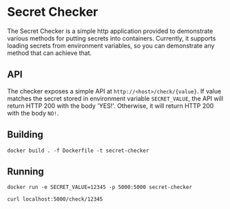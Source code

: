 # Secret Checker

The Secret Checker is a simple http application provided to demonstrate various methods for putting secrets into containers.
Currently, it supports loading secrets from environment variables, so you can demonstrate any method that can achieve that.

## API

The checker exposes a simple API at `http://<host>/check/{value}`. If value matches the secret stored in environment variable
`SECRET_VALUE`, the API will return HTTP 200 with the body 'YES!'. Otherwise, it will return HTTP 200 with the body `NO!`.

## Building

`docker build . -f Dockerfile -t secret-checker`


## Running

`docker run -e SECRET_VALUE=12345 -p 5000:5000 secret-checker`

`curl localhost:5000/check/12345`
